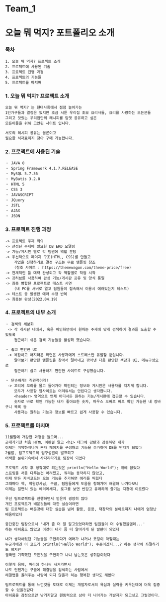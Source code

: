 # Team_1
# 오늘 뭐 먹지? 포트폴리오 소개

### 목차
    1. 오늘 뭐 먹지? 프로젝트 소개
    2. 프로젝트에 사용된 기술
    3. 프로젝트 진행 과정
    4. 프로젝트의 기능들
    5. 프로젝트를 마치며
    
### 1. 오늘 뭐 먹지? 프로젝트 소개
    오늘 뭐 먹지? 는 현대사회에서 점점 늘어가는
    1인가구들과 열정은 있지만 조금 서툰 우리집 초보 요리사들, 요리를 사랑하는 모든분들
    그리고 맛있는 우리집만의 레시피를 맘껏 공유하고 싶은
    모든이들을 위해 고안된 사이트 입니다.
    
    서로의 레시피 공유는 물론이고
    필요한 식재료까지 찾아 구매 가능합니다.
    
### 2. 프로젝트에 사용된 기술
    ・ JAVA 8
    ・ Spring Framework 4.1.7.RELEASE
    ・ MySQL 5.7.36
    ・ MyBatis 3.2.8
    ・ HTML 5
    ・ CSS 3
    ・ JAVASCRIPT
    ・ JQuery
    ・ JSTL
    ・ AJAX
    ・ JSON
    
### 3. 프로젝트 진행 과정 
    -> 프로젝트 주제 회의
    -> 선정된 주제에 필요한 DB ERD 모델링
    -> 기능/게시판 별로 각 팀원에 역할 분담
    -> 우선적으로 페이지 구조(HTML, CSS)를 만들고
        작업을 진행하기로 결정 구조는 무료 템플릿 참조
        (참조 사이트 : https://themewagon.com/theme-price/free)
    -> 전체적인 틀 대략 완성되고 각 역할별로 작업 시작
    -> 깃허브를 사용하여 완성 기능/게시판 공유 및 양식 통일
    -> 최종 병합된 프로젝트로 테스트 시연
        (내 PC를 서버로 열고 팀원들이 접속해서 이용시 에러있는지 테스트)
    -> 테스트 중 발생한 에러 수정 반복
    -> 최종본 완성(2022.04.19)
    
### 4. 프로젝트의 내부 소개
    ・ 검색의 세분화
     -> 각 게시판 내에서, 혹은 메인화면에서 원하는 주제에 맞게 검색하여 결과를 도출할 수 있도록
        접근하기 쉬운 검색 기능들을 활성화 했습니다.
     
    ・ 쉽고 편안한 UI
     -> 복잡하고 어지러운 화면은 사용자에게 스트레스만 유발할 뿐입니다.
        알아보기 편안한 템플릿을 찾아서 덜어내고 깎아낸 다음 편안한 색감과 UI, 메뉴구성으로
        접근하기 쉽고 사용하기 편안한 사이트로 구성했습니다.
    
    ・ 단순하게! 직관적이게!
     -> 꼬리에 꼬리를 물고 들어가야 확인되는 정보와 게시판은 사용자를 지치게 합니다.
        모두가 사용할 웹사이트는 어려워서는 안된다고 생각합니다.
        <header> 영역으로 언제 어디서든 원하는 기능/게시판에 접근할 수 있습니다.
        숫자로 바로 확인 가능한 내가 좋아요한 숫자, 마우스 오버로 바로 확인 가능한 내 장바구니 목록 등
        사용자는 원하는 기능과 정보를 빠르고 쉽게 사용할 수 있습니다.

### 5. 프로젝트를 마치며
    11월말에 개강한 과정을 들으며...
    군대가기전 처음 HTML 이란걸 알고 <h1> 태그에 감탄과 감동하던 내가
    이제는 미약하게나마 혼자 페이지를 구성하고 기능을 추가하며 DB를 만지게 되었다
    2월말, 팀프로젝트의 팀구성원이 발표되고
    어색한 분위기속에서 사다리타기로 팀장이 되었다
    
    프로젝트 시작 후 생각대로 되는것은 println("Hello World"); 밖에 없었다
    스프링을 처음 다루는건 어려웠고, 쿼리는 동작하지 않았고,
    어제 만든 자바코드는 오늘 기능을 추가하면 에러를 띄웠다
    그때마다 책, 학원강사님, 구글, 팀원들에게 도움을 청해가며 해결해 나가다보니
    이제는 일면식 있는 에러메세지, 로그를 보면 반갑고 유쾌하게 즐기는 지경에 이르렀다
    
    우선 팀프로젝트를 진행하면서 얻은게 굉장히 많다
    개인 프로젝트가 배운것들에 대한 실습이라면
    팀 프로젝트는 배운것에 대한 실습을 넘어 활용, 응용, 재창작의 분야로까지 나에게 엄청난 배움이었다
    
    중간중간 팀장으로서 '내가 좀 더 잘 알고있었더라면 팀원들이 더 수월했을텐데...'
    하는 아쉬움도 많았고 이것이 내가 좀 더 알아가게 된 발판이 되었다
    
    내가 생각해뒀던 기능들을 구현하다가 에러가 나거나 코딩이 막힐때는
    누군가에겐 이 코드가 println("Hello World"); 수준이겠지...? 하는 생각에 좌절하기도 했지만
    결국엔 기획했던 모든것을 구현하고 나니 남는것은 성취감이었다
    
    이렇게 몸에, 머리에 하나씩 새겨가면서
    나도 언젠가는 구글에 해결법을 검색하는 사람에서
    해결법을 올려주는 사람이 되지 않을까 하는 행복한 생각도 해봤다
    
    팀프로젝트를 통해 느낀것들 토대로 이제는 개발자로서의 욕심과 실력을 키우는데에 더욱 집중할 수 있을것같다
    아쉬움을 감정으로만 남기지말고 원동력으로 삼아 더 나아가는 개발자가 되고싶고 그럴것이다.
